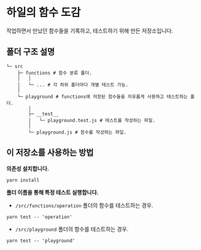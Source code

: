 # 하일의 함수 도감

작업하면서 만났던 함수들을 기록하고, 테스트하기 위해 만든 저장소입니다.

## 폴더 구조 설명

```
└─ src
    ├─ functions # 함수 분류 폴더.
    │   │
    │   └─ ... # 각 하위 폴더마다 개별 테스트 가능.
    │
    └─ playground # functions에 저장된 함수들을 자유롭게 사용하고 테스트하는 폴더.
        │
        ├─ __test__
        │   └─ playground.test.js # 테스트를 작성하는 파일.
        │
        └─ playground.js # 함수를 작성하는 파일.
```

## 이 저장소를 사용하는 방법

**의존성 설치합니다.**

```
yarn install
```

**폴더 이름을 통해 특정 테스트 실행합니다.**

- `/src/functions/operation` 폴더의 함수를 테스트하는 경우.

```
yarn test -- 'operation'
```

- `/src/playground` 폴더의 함수를 테스트하는 경우.

```
yarn test -- 'playground'
```
